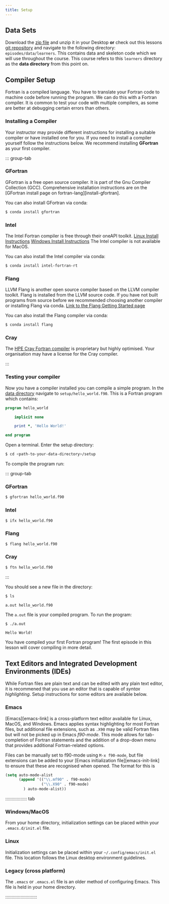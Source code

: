 ```yaml
---
title: Setup
---
```


## Data Sets

Download the [zip file](https://github.com/astroDimitrios/intro-to-modern-fortran)
and unzip it in your Desktop **or** check out this lessons
[git repository](https://github.com/carpentries-incubator/intro-to-modern-fortran/) and navigate to the following directory:
`episodes/data/learners`.
This contains data and skeleton code which we will use throughout the course.
This course refers to this `learners` directory
as the **data directory** from this point on.

## Compiler Setup

Fortran is a compiled language.
You have to translate your Fortran code to machine code
before running the program.
We can do this with a Fortran compiler.
It is common to test your code with multiple compilers,
as some are better at debugging certain errors than others.

### Installing a Compiler

Your instructor may provide different instructions for installing
a suitable compiler or have installed one for you.
If you need to install a compiler yourself follow the instructions below.
We recommend installing **GFortran** as your first compiler.

::: group-tab

### GFortran

GFortran is a free open source compiler.
It is part of the Gnu Compiler Collection (GCC).
Comprehensive installation instructions are on the
[GFortran install page on fortran-lang][install-gfortran].

You can also install GFortran via conda:

```bash
$ conda install gfortran 
```

### Intel

The Intel Fortran compiler is free through their oneAPI toolkit.
[Linux Install Instructions](https://www.intel.com/content/www/us/en/docs/oneapi/installation-guide-linux/2025-0/intel-fortran-essentials.html#GUID-E8EA92E5-84BC-4550-9988-4A9147A1B769)
[Windows Install Instructions](https://www.intel.com/content/www/us/en/docs/oneapi/installation-guide-windows/2025-0/intel-fortran-essentials.html)
The Intel compiler is not available for MacOS.

You can also install the Intel compiler via conda:

```bash
$ conda install intel-fortran-rt
```

### Flang

LLVM Flang is another open source compiler
based on the LLVM compiler toolkit.
Flang is installed from the LLVM source code.
If you have not built programs from source before
we recommended choosing another compiler
or installing Flang via conda.
[Link to the Flang Getting Started page](https://flang.llvm.org/docs/GettingStarted.html)

You can also install the Flang compiler via conda:

```bash
$ conda install flang
```

### Cray

The [HPE Cray Fortran compiler](https://cpe.ext.hpe.com/docs/latest/cce/index.html)
is proprietary but highly optimised.
Your organisation may have a license for the Cray compiler.

:::

### Testing your compiler

Now you have a compiler installed you can compile a simple program.
In the [data directory](./setup.md#data-sets)
navigate to `setup/hello_world.f90`.
This is a Fortran program which contains:

```fortran
program hello_world

    implicit none

    print *, 'Hello World!'

end program

```

Open a terminal.
Enter the setup directory:

```bash
$ cd <path-to-your-data-directory>/setup
```

To compile the program run:

::: group-tab

### GFortran

```bash
$ gfortran hello_world.f90
```

### Intel

```bash
$ ifx hello_world.f90
```

### Flang

```bash
$ flang hello_world.f90
```

### Cray

```bash
$ ftn hello_world.f90
```

:::

You should see a new file in the directory:

```bash
$ ls
```

```output
a.out hello_world.f90
```

The `a.out` file is your compiled program.
To run the program:

```bash
$ ./a.out
```

```output
Hello World!
```

You have compiled your first Fortran program!
The first episode in this lesson will
cover compiling in more detail.

## Text Editors and Integrated Development Environments (IDEs)

While Fortran files are plain text and can be edited with any plain text editor, it is recommened that you use an editor that is capable of _syntax highlighting_. Setup instructions for some editors are available below.

### Emacs

[Emacs][emacs-link] is a cross-platform text editor available for Linux, MacOS, and Windows. Emacs applies syntax highlighting for most Fortran files, but additional file extensions, such as `.X90`  may be valid Fortran files but will not be picked up in Emacs _f90-mode_. This mode allows for tab-completion of Fortran statements and the addition of a drop-down menu that provides additional Fortran-related options.

Files can be manually set to f90-mode using `M-x f90-mode`, but file extensions can be added to your [Emacs initialization file][emacs-init-link] to ensure that these are recognised when opened. The format for this is
```lisp
(setq auto-mode-alist
      (append '(("\\.mf90" . f90-mode)
                ("\\.X90" . f90-mode)
        ) auto-mode-alist))
```
::::::::::::::::: tab

### Windows/MacOS

From your home directory, initialization settings can be placed within your `.emacs.d/init.el` file.

### Linux

Initialization settings can be placed within your `~/.config/emacs/init.el` file. This location follows the Linux desktop environment guidelines.

### Legacy (cross platform)

The `.emacs` or `.emacs.el` file is an older method of configuring Emacs. This file is held in your home directory.

:::::::::::::::::::::::::
